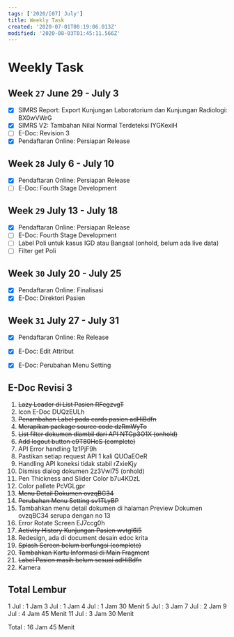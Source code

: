 ```yaml
---
tags: ['2020/[07] July']
title: Weekly Task
created: '2020-07-01T00:19:06.013Z'
modified: '2020-08-03T01:45:11.566Z'
---
```


# Weekly Task 

## Week `27` June 29 - July 3
- [x] SIMRS Report: Export Kunjungan Laboratorium dan Kunjungan Radiologi: BX0wVWrG
- [x] SIMRS V2: Tambahan Nilai Normal Terdeteksi IYGKexiH
- [ ] E-Doc: Revision 3
- [x] Pendaftaran Online: Persiapan Release

## Week `28` July 6 - July 10
- [x] Pendaftaran Online: Persiapan Release
- [ ] E-Doc: Fourth Stage Development

## Week `29` July 13 - July 18
- [x] Pendaftaran Online: Persiapan Release
- [ ] E-Doc: Fourth Stage Development
- [ ] Label Poli untuk kasus IGD atau Bangsal (onhold, belum ada live data)
- [ ] Filter get Poli

## Week `30` July 20 - July 25
- [x] Pendaftaran Online: Finalisasi
- [x] E-Doc: Direktori Pasien

## Week `31` July 27 - July 31
- [x] Pendaftaran Online: Re Release
- [x] E-Doc: Edit Attribut
- [x] E-Doc: Perubahan Menu Setting


## E-Doc Revisi 3
1. ~~Lazy Loader di List Pasien RFegzvgT~~
2. Icon E-Doc DUQzEULh
3. ~~Penambahan Label pada cards pasien adHiBdfn~~
4. ~~Merapikan package source code dzRmWyTo~~
5. ~~List filter dokumen diambil dari API NTGp3O1X (onhold)~~
6. ~~Add logout button e9T80HcS (complete)~~
7. API Error handling 1z1PjF9h
8. Pastikan setiap request API 1 kali QUOaEOeR
9. Handling API koneksi tidak stabil rZxieKjy
10. Dismiss dialog dokumen 2z3VwI75 (onhold)
11. Pen Thickness and Slider Color b7u4KDzL
12. Color pallete PcVGLgpr
13. ~~Menu Detail Dokumen ovzqBC34~~
14. ~~Perubahan Menu Setting sv1TLyBP~~
15. Tambahkan menu detail dokumen di halaman Preview Dokumen ovzqBC34 serupa dengan no 13
16. Error Rotate Screen EJ7ccg0h
17. ~~Activity History Kunjungan Pasien wvtgl6i5~~
18. Redesign, ada di document desain edoc krita
19. ~~Splash Screen belum berfungsi (complete)~~
20. ~~Tambahkan Kartu Informasi di Main Fragment~~
21. ~~Label Pasien masih belum sesuai adHiBdfn~~
22. Kamera

## Total Lembur
1 Jul : 1 Jam
3 Jul : 1 Jam
4 Jul : 1 Jam 30 Menit
5 Jul : 3 Jam
7 Jul : 2 Jam
9 Jul : 4 Jam 45 Menit
11 Jul : 3 Jam 30 Menit

Total : 16 Jam 45 Menit
